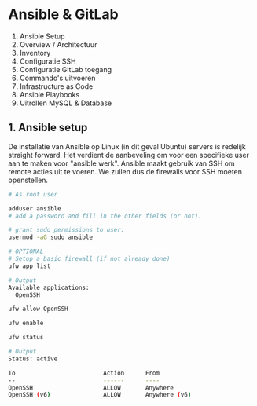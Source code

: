 # Ansible & GitLab

1. Ansible Setup
2. Overview / Architectuur
3. Inventory
4. Configuratie SSH
5. Configuratie GitLab toegang
6. Commando's uitvoeren
7. Infrastructure as Code
8. Ansible Playbooks
9. Uitrollen MySQL & Database


## 1. Ansible setup
De installatie van Ansible op Linux (in dit geval Ubuntu) servers is redelijk straight forward. Het verdient de aanbeveling om voor een specifieke user aan te maken voor "ansible werk". Ansible maakt gebruik van SSH om remote acties uit te voeren. We zullen dus de firewalls voor SSH moeten openstellen. 

```bash
# As root user

adduser ansible
# add a password and fill in the other fields (or not).

# grant sudo permissions to user: 
usermod -aG sudo ansible

# OPTIONAL
# Setup a basic firewall (if not already done)
ufw app list

# Output
Available applications:
  OpenSSH

ufw allow OpenSSH

ufw enable

ufw status

# Output 
Status: active

To                         Action      From
--                         ------      ----
OpenSSH                    ALLOW       Anywhere
OpenSSH (v6)               ALLOW       Anywhere (v6)
```